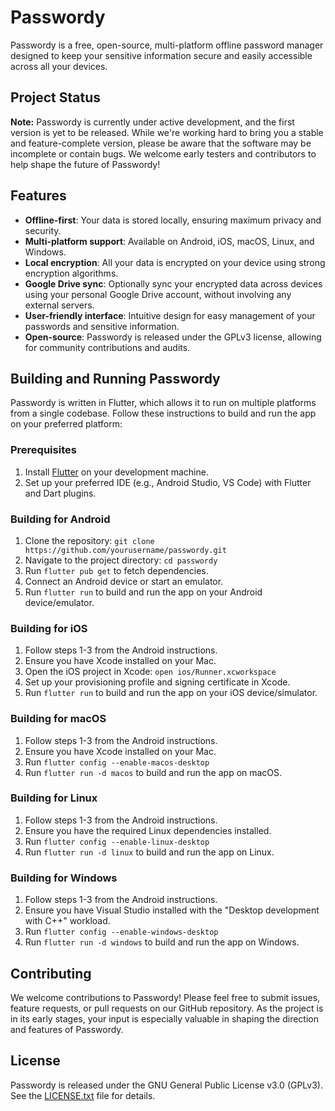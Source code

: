 # Passwordy

Passwordy is a free, open-source, multi-platform offline password manager designed to keep your sensitive information secure and easily accessible across all your devices.

## Project Status

**Note:** Passwordy is currently under active development, and the first version is yet to be released. While we're working hard to bring you a stable and feature-complete version, please be aware that the software may be incomplete or contain bugs. We welcome early testers and contributors to help shape the future of Passwordy!

## Features

- **Offline-first**: Your data is stored locally, ensuring maximum privacy and security.
- **Multi-platform support**: Available on Android, iOS, macOS, Linux, and Windows.
- **Local encryption**: All your data is encrypted on your device using strong encryption algorithms.
- **Google Drive sync**: Optionally sync your encrypted data across devices using your personal Google Drive account, without involving any external servers.
- **User-friendly interface**: Intuitive design for easy management of your passwords and sensitive information.
- **Open-source**: Passwordy is released under the GPLv3 license, allowing for community contributions and audits.

## Building and Running Passwordy

Passwordy is written in Flutter, which allows it to run on multiple platforms from a single codebase. Follow these instructions to build and run the app on your preferred platform:

### Prerequisites

1. Install [Flutter](https://flutter.dev/docs/get-started/install) on your development machine.
2. Set up your preferred IDE (e.g., Android Studio, VS Code) with Flutter and Dart plugins.

### Building for Android

1. Clone the repository: `git clone https://github.com/yourusername/passwordy.git`
2. Navigate to the project directory: `cd passwordy`
3. Run `flutter pub get` to fetch dependencies.
4. Connect an Android device or start an emulator.
5. Run `flutter run` to build and run the app on your Android device/emulator.

### Building for iOS

1. Follow steps 1-3 from the Android instructions.
2. Ensure you have Xcode installed on your Mac.
3. Open the iOS project in Xcode: `open ios/Runner.xcworkspace`
4. Set up your provisioning profile and signing certificate in Xcode.
5. Run `flutter run` to build and run the app on your iOS device/simulator.

### Building for macOS

1. Follow steps 1-3 from the Android instructions.
2. Ensure you have Xcode installed on your Mac.
3. Run `flutter config --enable-macos-desktop`
4. Run `flutter run -d macos` to build and run the app on macOS.

### Building for Linux

1. Follow steps 1-3 from the Android instructions.
2. Ensure you have the required Linux dependencies installed.
3. Run `flutter config --enable-linux-desktop`
4. Run `flutter run -d linux` to build and run the app on Linux.

### Building for Windows

1. Follow steps 1-3 from the Android instructions.
2. Ensure you have Visual Studio installed with the "Desktop development with C++" workload.
3. Run `flutter config --enable-windows-desktop`
4. Run `flutter run -d windows` to build and run the app on Windows.

## Contributing

We welcome contributions to Passwordy! Please feel free to submit issues, feature requests, or pull requests on our GitHub repository. As the project is in its early stages, your input is especially valuable in shaping the direction and features of Passwordy.

## License

Passwordy is released under the GNU General Public License v3.0 (GPLv3). See the [LICENSE.txt](LICENSE.txt) file for details.

